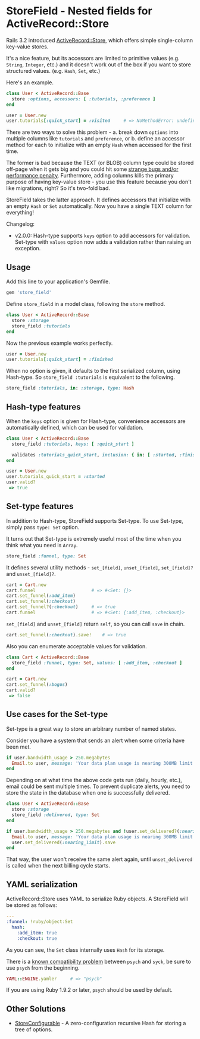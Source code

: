 # StoreField - Nested fields for ActiveRecord::Store

Rails 3.2 introduced [ActiveRecord::Store](http://api.rubyonrails.org/classes/ActiveRecord/Store.html), which offers simple single-column key-value stores.

It's a nice feature, but its accessors are limited to primitive values (e.g. `String`, `Integer`, etc.) and it doesn't work out of the box if you want to store structured values. (e.g. `Hash`, `Set`, etc.)

Here's an example.

```ruby
class User < ActiveRecord::Base
  store :options, accessors: [ :tutorials, :preference ]
end

user = User.new
user.tutorials[:quick_start] = :visited     # => NoMethodError: undefined method `[]=' for nil:NilClass
```

There are two ways to solve this problem - a. break down `options` into multiple columns like `tutorials` and `preference`, or b. define an accessor method for each to initialize with an empty `Hash` when accessed for the first time.

The former is bad because the TEXT (or BLOB) column type could be stored off-page when it gets big and you could hit some [strange bugs and/or performance penalty](http://www.mysqlperformanceblog.com/2010/02/09/blob-storage-in-innodb/). Furthermore, adding columns kills the primary purpose of having key-value store - you use this feature because you don't like migrations, right? So it's two-fold bad.

StoreField takes the latter approach. It defines accessors that initialize with an empty `Hash` or `Set` automatically. Now you have a single TEXT column for everything!

Changelog:

* v2.0.0: Hash-type supports `keys` option to add accessors for validation. Set-type with `values` option now adds a validation rather than raising an exception.

## Usage

Add this line to your application's Gemfile.

```ruby
gem 'store_field'
```

Define `store_field` in a model class, following the `store` method.

```ruby
class User < ActiveRecord::Base
  store :storage
  store_field :tutorials
end
```

Now the previous example works perfectly.

```ruby
user = User.new
user.tutorials[:quick_start] = :finished
```

When no option is given, it defaults to the first serialized column, using Hash-type. So `store_field :tutorials` is equivalent to the following.

```ruby
store_field :tutorials, in: :storage, type: Hash
```

## Hash-type features

When the `keys` option is given for Hash-type, convenience accessors are automatically defined, which can be used for validation.

```ruby
class User < ActiveRecord::Base
  store_field :tutorials, keys: [ :quick_start ]

  validates :tutorials_quick_start, inclusion: { in: [ :started, :finished ], allow_nil: true }
end

user = User.new
user.tutorials_quick_start = :started
user.valid?
 => true
```

## Set-type features

In addition to Hash-type, StoreField supports Set-type. To use Set-type, simply pass `type: Set` option.

It turns out that Set-type is extremely useful most of the time when you think what you need is `Array`.

```ruby
store_field :funnel, type: Set
```

It defines several utility methods - `set_[field]`, `unset_[field]`, `set_[field]?` and `unset_[field]?`.

```ruby
cart = Cart.new
cart.funnel                     # => #<Set: {}>
cart.set_funnel(:add_item)
cart.set_funnel(:checkout)
cart.set_funnel?(:checkout)     # => true
cart.funnel                     # => #<Set: {:add_item, :checkout}>
```

`set_[field]` and `unset_[field]` return `self`, so you can call `save` in chain.

```ruby
cart.set_funnel(:checkout).save!    # => true
```

Also you can enumerate acceptable values for validation.

```ruby
class Cart < ActiveRecord::Base
  store_field :funnel, type: Set, values: [ :add_item, :checkout ]
end

cart = Cart.new
cart.set_funnel(:bogus)
cart.valid?
 => false
```

## Use cases for the Set-type

Set-type is a great way to store an arbitrary number of named states.

Consider you have a system that sends an alert when some criteria have been met.

```ruby
if user.bandwidth_usage > 250.megabytes
  Email.to user, message: 'Your data plan usage is nearing 300MB limit'
end
```

Depending on at what time the above code gets run (daily, hourly, etc.), email could be sent multiple times. To prevent duplicate alerts, you need to store the state in the database when one is successfully delivered.

```ruby
class User < ActiveRecord::Base
  store :storage
  store_field :delivered, type: Set
end

if user.bandwidth_usage > 250.megabytes and !user.set_delivered?(:nearing_limit)
  Email.to user, message: 'Your data plan usage is nearing 300MB limit'
  user.set_delivered(:nearing_limit).save
end
```

That way, the user won't receive the same alert again, until `unset_delivered` is called when the next billing cycle starts.

## YAML serialization

ActiveRecord::Store uses YAML to serialize Ruby objects. A StoreField will be stored as follows:

```yaml
---
:funnel: !ruby/object:Set
  hash:
    :add_item: true
    :checkout: true
```

As you can see, the `Set` class internally uses `Hash` for its storage.

There is a [known compatibility problem](http://bugs.ruby-lang.org/issues/6910) between `psych` and `syck`, be sure to use `psych` from the beginning.

```ruby
YAML::ENGINE.yamler     # => "psych"
```

If you are using Ruby 1.9.2 or later, `psych` should be used by default.

## Other Solutions

* [StoreConfigurable](https://github.com/metaskills/store_configurable) - A zero-configuration recursive Hash for storing a tree of options.

